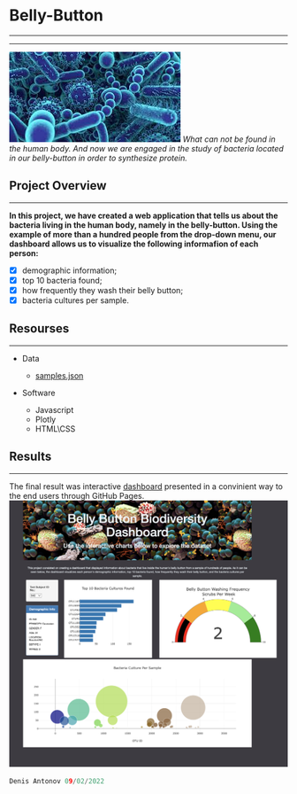 # Belly-Button
---
---
![](./Images/Bact.jpg)
*What can not be found in the human body. And now we are engaged in the study of bacteria located in our belly-button in order to synthesize protein.*

## Project Overview
---
**In this project, we have created a web application that tells us about the bacteria living in the human body, namely in the belly-button. Using the example of more than a hundred people from the drop-down menu, our dashboard allows us to visualize the following informafion of each person:**
- [x] demographic information;
- [x] top 10 bacteria found;
- [x] how frequently they wash their belly button;
- [x] bacteria cultures per sample.
## Resourses
___

+ Data
  + [samples.json](./samples.json)
  
+ Software
  + Javascript
  + Plotly
  + HTML\CSS
  
## Results
____
The final result was interactive [dashboard](https://dangcoop.github.io/Belly-Button/) presented in a convinient way to the end users through GitHub Pages.
![](./Images/main_img.png)

```C++
Denis Antonov 09/02/2022
```